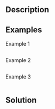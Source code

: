 # 

## Description

## Examples
Example 1
~~~

~~~

Example 2
~~~

~~~

Example 3
~~~

~~~

## Solution
